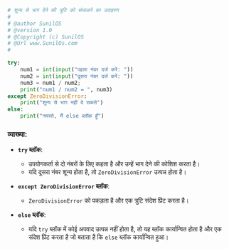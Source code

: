 
```python
# शून्य से भाग देने की त्रुटि को संभालने का उदाहरण
# 
# @author SunilOS  
# @version 1.0
# @Copyright (c) SunilOS  
# @Url www.SunilOs.com
# 

try:  
    num1 = int(input("पहला नंबर दर्ज करें: "))  
    num2 = int(input("दूसरा नंबर दर्ज करें: "))  
    num3 = num1 / num2;  
    print("num1 / num2 = ", num3)  
except ZeroDivisionError:  
    print("शून्य से भाग नहीं दे सकते")  
else:  
    print("नमस्ते, मैं else ब्लॉक हूँ")
```

### व्याख्या:
- **`try` ब्लॉक**:
  - उपयोगकर्ता से दो नंबरों के लिए कहता है और उन्हें भाग देने की कोशिश करता है।
  - यदि दूसरा नंबर शून्य होता है, तो `ZeroDivisionError` उत्पन्न होता है।

- **`except ZeroDivisionError` ब्लॉक**:
  - `ZeroDivisionError` को पकड़ता है और एक त्रुटि संदेश प्रिंट करता है।

- **`else` ब्लॉक**:
  - यदि `try` ब्लॉक में कोई अपवाद उत्पन्न नहीं होता है, तो यह ब्लॉक कार्यान्वित होता है और एक संदेश प्रिंट करता है जो बताता है कि `else` ब्लॉक कार्यान्वित हुआ।

